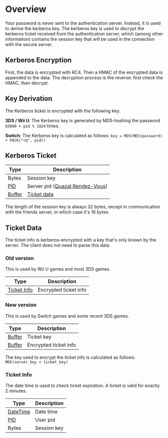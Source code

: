 # Overview
Your password is never sent to the authentication server. Instead, it is used to derive the kerberos key. The kerberos key is used to decrypt the kerberos ticket received from the authentication server, which (among other information) contains the session key that will be used in the connection with the secure server.

## Kerberos Encryption
First, the data is encrypted with RC4. Then a HMAC of the encrypted data is appended to the data. The decryption process is the reverse: first check the HMAC, then decrypt.

## Key Derivation
The Kerberos ticket is encrypted with the following key:

**3DS / Wii U**: The Kerberos key is generated by MD5-hashing the password `65000 + pid % 1024` times.

**Switch**: The Kerberos key is calculated as follows: ```key = MD5(MD5(password) + PACK("<Q", pid))```

## Kerberos Ticket
| Type | Description |
| --- | --- |
| Bytes | Session key |
| [PID] | Server pid ([Quazal Rendez-Vous](Authentication-Protocol#4-getpid)) |
| [Buffer] | [Ticket data](#ticket-data) |

The length of the session key is always 32 bytes, except in communication with the friends server, in which case it's 16 bytes.

## Ticket Data
The ticket info is kerberos-encrypted with a key that's only known by the server. The client does not need to parse this data.

### Old version
This is used by Wii U games and most 3DS games.

| Type | Description |
| --- | --- |
| [Ticket Info](#ticket-info) | Encrypted ticket info |

### New version
This is used by Switch games and some recent 3DS games.

| Type | Description |
| --- | --- |
| [Buffer] | Ticket key |
| [Buffer] | Encrypted ticket info |

The key used to encrypt the ticket info is calculated as follows: `MD5(server_key + ticket_key)`

### Ticket Info
The date time is used to check ticket expiration. A ticket is valid for exactly 2 minutes.

| Type | Description |
| --- | --- |
| [DateTime] | Date time |
| [PID] | User pid |
| Bytes | Session key |

[Buffer]: NEX-Common-Types#buffer
[PID]: NEX-Common-Types#pid
[DateTime]: NEX-Common-Types#datetime